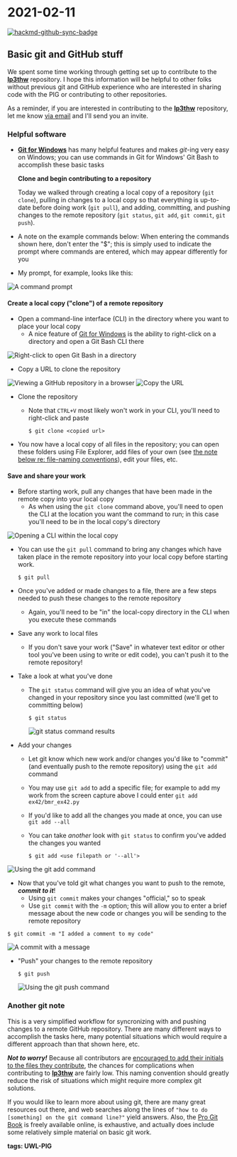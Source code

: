 # 2021-02-11

[![hackmd-github-sync-badge](https://hackmd.io/dSWgZLGmTq-3nK2MnI6lKw/badge)](https://hackmd.io/dSWgZLGmTq-3nK2MnI6lKw)

## Basic git and GitHub stuff

We spent some time working through getting set up to contribute to the [**lp3thw**](https://github.com/uw-libraries-python-interest-group/lp3thw) repository. I hope this information will be helpful to other folks without previous git and GitHub experience who are interested in sharing code with the PIG or contributing to other repositories.

As a reminder, if you are interested in contributing to the [**lp3thw**](https://github.com/uw-libraries-python-interest-group/lp3thw) repository, let me know [via email](mailto:ries07@uw.edu) and I'll send you an invite.

### Helpful software

* [**Git for Windows**](https://gitforwindows.org/) has many helpful features and makes _git_-ing very easy on Windows; you can use commands in Git for Windows' Git Bash to accomplish these basic  tasks

  **Clone and begin contributing to a repository**

  Today we walked through creating a local copy of a repository \(`git clone`\), pulling in changes to a local copy so that everything is up-to-date before doing work \(`git pull`\), and adding, committing, and pushing changes to the remote repository \(`git status`, `git add`, `git commit`, `git push`\).

* A note on the example commands below: When entering the commands shown here, don't enter the "$"; this is simply used to indicate the prompt where commands are entered, which may appear differently for you
* My prompt, for example, looks like this:

![A command prompt](https://i.imgur.com/ddcqdqY.png)

#### Create a local copy \("clone"\) of a remote repository

* Open a command-line interface \(CLI\) in the directory where you want to place your local copy
  * A nice feature of [Git for Windows](https://gitforwindows.org/) is the ability to right-click on a directory and open a Git Bash CLI there

![Right-click to open Git Bash in a directory](https://i.imgur.com/rrX3DGX.png)

* Copy a URL to clone the repository

![Viewing a GitHub repository in a browser](https://i.imgur.com/cM0H5Fc.png) ![Copy the URL](https://i.imgur.com/VkUJHzq.png)

* Clone the repository
  * Note that `CTRL+V` most likely won't work in your CLI, you'll need to right-click and paste

    ```text
    $ git clone <copied url>
    ```
* You now have a local copy of all files in the repository; you can open these folders using File Explorer, add files of your own \(see [the note below re: file-naming conventions](2021_02_11.md#Another-git-note)\), edit your files, etc.

#### Save and share your work

* Before starting work, pull any changes that have been made in the remote copy into your local copy
  * As when using the `git clone` command above, you'll need to open the CLI at the location you want the command to run; in this case you'll need to be in the local copy's directory

![Opening a CLI within the local copy](https://i.imgur.com/IpQIaIr.png)

* You can use the `git pull` command to bring any changes which have taken place in the remote repository into your local copy before starting work.

  ```text
  $ git pull
  ```

* Once you've added or made changes to a file, there are a few steps needed to push these changes to the remote repository
  * Again, you'll need to be "in" the local-copy directory in the CLI when you execute these commands
* Save any work to local files
  * If you don't save your work \("Save" in whatever text editor or other tool you've been using to write or edit code\), you can't push it to the remote repository!
* Take a look at what you've done
  * The `git status` command will give you an idea of what you've changed in your repository since you last committed \(we'll get to committing below\)

    ```text
    $ git status
    ```

    ![git status command results](https://i.imgur.com/h6TQJaM.png)
* Add your changes
  * Let git know which new work and/or changes you'd like to "commit" \(and eventually push to the remote repository\) using the `git add` command
  * You may use `git add` to add a specific file; for example to add my work from the screen capture above I could enter `git add ex42/bmr_ex42.py`
  * If you'd like to add all the changes you made at once, you can use `git add --all`
  * You can take _another_ look with `git status` to confirm  you've added the changes you wanted

    ```text
    $ git add <use filepath or '--all'>
    ```

![Using the git add command](https://i.imgur.com/kTfjigA.png)

* Now that you've told git what changes you want to push to the remote, _**commit to it**_!
  * Using `git commit` makes your changes "official," so to speak
  * Use `git commit` with the `-m` option; this will allow you to enter a brief message about the new code or changes you will be sending to the remote repository

```text
$ git commit -m "I added a comment to my code"
```

![A commit with a message](https://i.imgur.com/sbyhhqa.png)

* "Push" your changes to the remote repository

  ```text
  $ git push
  ```

  ![Using the git push command](https://i.imgur.com/JnuStDV.png)

### Another git note

This is a very simplified workflow for syncronizing with and pushing changes to a remote GitHub repository. There are many different ways to accomplish the tasks here, many potential situations which would require a different approach than that shown here, etc.

_**Not to worry!**_ Because all contributors are [encouraged to add their initials to the files they contribute](https://github.com/uw-libraries-python-interest-group/lp3thw#naming-and-storing-files), the chances for complications when contributing to [**lp3thw**](https://github.com/uw-libraries-python-interest-group/lp3thw) are fairly low. This naming convention should greatly reduce the risk of situations which might require more complex git solutions.

If you would like to learn more about using git, there are many great resources out there, and web searches along the lines of `"how to do [something] on the git command line?"` yield answers. Also, the [Pro Git Book](https://git-scm.com/book/en/v2) is freely available online, is exhaustive, and actually does include some relatively simple material on basic git work.

**tags: UWL-PIG**

